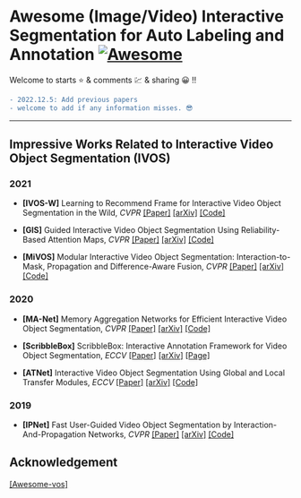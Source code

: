 # Awesome (Image/Video) Interactive Segmentation for Auto Labeling and Annotation [![Awesome](https://awesome.re/badge.svg)](https://awesome.re)

Welcome to starts ⭐ & comments 💹 & sharing 😀 !!

```diff
- 2022.12.5: Add previous papers  
- welcome to add if any information misses. 😎
```

---

## Impressive Works Related to Interactive Video Object Segmentation (IVOS)
### 2021
- **[IVOS-W]** Learning to Recommend Frame for Interactive Video Object Segmentation in the Wild, *CVPR* [[Paper]](https://openaccess.thecvf.com/content/CVPR2021/papers/Yin_Learning_To_Recommend_Frame_for_Interactive_Video_Object_Segmentation_in_CVPR_2021_paper.pdf) 
[[arXiv]](https://arxiv.org/abs/2103.10391) [[Code]](https://github.com/svip-lab/IVOS-W)

- **[GIS]** Guided Interactive Video Object Segmentation Using Reliability-Based Attention Maps, *CVPR* [[Paper]](https://openaccess.thecvf.com/content/CVPR2021/papers/Heo_Guided_Interactive_Video_Object_Segmentation_Using_Reliability-Based_Attention_Maps_CVPR_2021_paper.pdf) [[arXiv]](https://arxiv.org/abs/2104.10386) [[Code]](https://github.com/yuk6heo/GIS-RAmap)

- **[MiVOS]** Modular Interactive Video Object Segmentation: Interaction-to-Mask, Propagation and Difference-Aware Fusion, *CVPR* [[Paper]](https://openaccess.thecvf.com/content/CVPR2021/papers/Cheng_Modular_Interactive_Video_Object_Segmentation_Interaction-to-Mask_Propagation_and_Difference-Aware_Fusion_CVPR_2021_paper.pdf) [[arXiv]](https://arxiv.org/abs/2103.07941) [[Code]](https://github.com/hkchengrex/MiVOS)

### 2020
- **[MA-Net]** Memory Aggregation Networks for Efficient Interactive Video Object Segmentation, *CVPR* [[Paper]](https://openaccess.thecvf.com/content_CVPR_2020/papers/Miao_Memory_Aggregation_Networks_for_Efficient_Interactive_Video_Object_Segmentation_CVPR_2020_paper.pdf) [[arXiv]](https://arxiv.org/abs/2003.13246) [[Code]](https://github.com/lightas/CVPR2020_MANet)

- **[ScribbleBox]** ScribbleBox: Interactive Annotation Framework for Video Object Segmentation, *ECCV* [[Paper]](https://www.ecva.net/papers/eccv_2020/papers_ECCV/papers/123580290.pdf) [[arXiv]](https://arxiv.org/abs/2008.09721) [[Page]](http://www.cs.toronto.edu/~linghuan/scribblebox/)

- **[ATNet]** Interactive Video Object Segmentation Using Global and Local Transfer Modules, *ECCV* [[Paper]](https://www.ecva.net/papers/eccv_2020/papers_ECCV/papers/123620290.pdf) [[arXiv]](https://arxiv.org/abs/2007.08139) [[Code]](https://github.com/yuk6heo/IVOS-ATNet)

### 2019
- **[IPNet]** Fast User-Guided Video Object Segmentation by Interaction-And-Propagation Networks, *CVPR* [[Paper]](https://openaccess.thecvf.com/content_CVPR_2019/papers/Oh_Fast_User-Guided_Video_Object_Segmentation_by_Interaction-And-Propagation_Networks_CVPR_2019_paper.pdf) [[arXiv]](https://arxiv.org/abs/1904.09791) [[Code]](https://github.com/seoungwugoh/ivs-demo)


## Acknowledgement
[[Awesome-vos]](https://github.com/suhwan-cho/awesome-video-object-segmentation)
